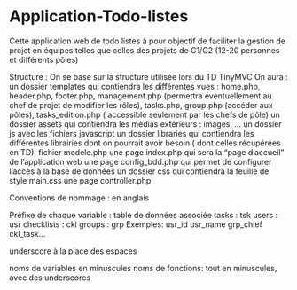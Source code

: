 # Application-Todo-listes
Cette application web de todo listes à pour objectif de faciliter la gestion de projet en équipes telles que celles des projets de G1/G2 (12-20 personnes et différents pôles)

Structure : 
On se base sur la structure utilisée lors du TD TinyMVC
On aura : 
un dossier templates qui contiendra les différentes vues : home.php, header.php, footer.php, management.php (permettra éventuellement au chef de projet de modifier les rôles), tasks.php, group.php (accéder aux pôles), tasks_edition.php ( accessible seulement par les chefs de pôle)
un dossier assets qui contiendra les médias extérieurs : images, … 
un dossier js avec les fichiers javascript
un dossier libraries qui contiendra les différentes librairies dont on pourrait avoir besoin ( dont celles récupérées en TD), fichier modele.php
une page index.php qui sera la “page d’accueil” de l’application web
une page config_bdd.php qui permet de configurer l’accès à la base de données 
un dossier css qui contiendra la feuille de style main.css
une page controller.php

Conventions de nommage : 
en anglais

Préfixe de chaque variable : table de données associée 
tasks : tsk
users : usr
checklists : ckl
groups : grp
Exemples:
usr_id
usr_name
grp_chief
ckl_task...

underscore à la place des espaces 

noms de variables en minuscules 
noms de fonctions: tout en minuscules, avec des underscores 
